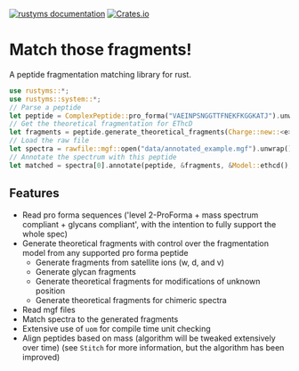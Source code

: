 [![rustyms documentation](https://docs.rs/rustyms/badge.svg)](https://docs.rs/rustyms)
[![Crates.io](https://img.shields.io/crates/v/rustyms.svg)](https://crates.io/crates/rustyms)

# Match those fragments!

A peptide fragmentation matching library for rust.

```rust
use rustyms::*;
use rustyms::system::*;
// Parse a peptide
let peptide = ComplexPeptide::pro_forma("VAEINPSNGGTTFNEKFKGGKATJ").unwrap();
// Get the theoretical fragmentation for EThcD
let fragments = peptide.generate_theoretical_fragments(Charge::new::<e>(4.0), &Model::ethcd()).unwrap();
// Load the raw file
let spectra = rawfile::mgf::open("data/annotated_example.mgf").unwrap();
// Annotate the spectrum with this peptide
let matched = spectra[0].annotate(peptide, &fragments, &Model::ethcd(), MassMode::Monoisotopic);
```

## Features
 - Read pro forma sequences ('level 2-ProForma + mass spectrum compliant + glycans compliant', with the intention to fully support the whole spec)
 - Generate theoretical fragments with control over the fragmentation model from any supported pro forma peptide
   - Generate fragments from satellite ions (w, d, and v)
   - Generate glycan fragments
   - Generate theoretical fragments for modifications of unknown position
   - Generate theoretical fragments for chimeric spectra
 - Read mgf files
 - Match spectra to the generated fragments
 - Extensive use of `uom` for compile time unit checking
 - Align peptides based on mass (algorithm will be tweaked extensively over time) (see `Stitch` for more information, but the algorithm has been improved)
